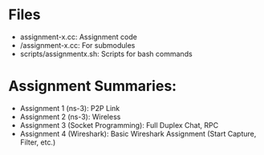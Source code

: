 # Files
- assignment-x.cc: Assignment code
- /assignment-x.cc: For submodules
- scripts/assignmentx.sh: Scripts for bash commands

# Assignment Summaries:
- Assignment 1 (ns-3): P2P Link
- Assignment 2 (ns-3): Wireless
- Assignment 3 (Socket Programming): Full Duplex Chat, RPC
- Assignment 4 (Wireshark): Basic Wireshark Assignment (Start Capture, Filter, etc.)

